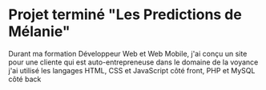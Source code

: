 # Projet terminé "Les Predictions de Mélanie"

Durant ma formation Développeur Web et Web Mobile, j'ai conçu un site pour une cliente qui est auto-entrepreneuse dans le domaine de la voyance j'ai utilisé les langages HTML, CSS et JavaScript côté front, PHP et MySQL côté back
